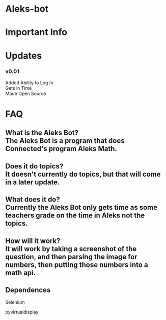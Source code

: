 # Aleks-bot

<h1>Important Info</h1>
<h1>Updates</h1>
<h3>v0.01</h3>
Added Ability to Log In<br>
Gets in Time<br>
Made Open Source</h3>

<h1>FAQ</h1>
<h2>What is the Aleks Bot? <br>
  The Aleks Bot is a program that does Connected's program Aleks Math.</h2> 
  
  <h2>Does it do topics?<br>
  It doesn't currently do topics, but that will come in a later update.<h2>
  
  <h2>What does it do?<br>
  Currently the Aleks Bot only gets time as some teachers grade on the time in Aleks not the topics.<h2>
  
<h2>How will it work?<br>
It will work by taking a screenshot of the question, and then parsing the image for numbers, then putting those numbers into a math api.</h2> 
  <h2>Dependences</h2>
 <p>Selenium</p>
<p>pyvirtualdisplay</p>
